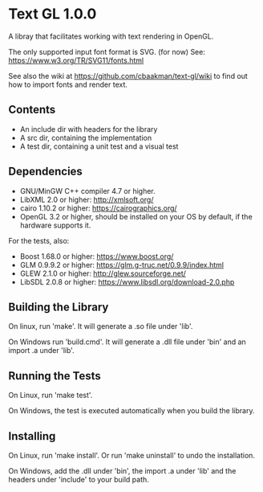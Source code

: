 # Text GL 1.0.0
A libray that facilitates working with text rendering in OpenGL.

The only supported input font format is SVG. (for now)
See: https://www.w3.org/TR/SVG11/fonts.html

See also the wiki at https://github.com/cbaakman/text-gl/wiki to find out how to import fonts and render text.

## Contents
* An include dir with headers for the library
* A src dir, containing the implementation
* A test dir, containing a unit test and a visual test

## Dependencies
* GNU/MinGW C++ compiler 4.7 or higher.
* LibXML 2.0 or higher: http://xmlsoft.org/
* cairo 1.10.2 or higher: https://cairographics.org/
* OpenGL 3.2 or higher, should be installed on your OS by default, if the hardware supports it.

For the tests, also:
* Boost 1.68.0 or higher: https://www.boost.org/
* GLM 0.9.9.2 or higher: https://glm.g-truc.net/0.9.9/index.html
* GLEW 2.1.0 or higher: http://glew.sourceforge.net/
* LibSDL 2.0.8 or higher: https://www.libsdl.org/download-2.0.php

## Building the Library
On linux, run 'make'. It will generate a .so file under 'lib'.

On Windows run 'build.cmd'. It will generate a .dll file under 'bin' and an import .a under 'lib'.

## Running the Tests
On Linux, run 'make test'.

On Windows, the test is executed automatically when you build the library.

## Installing
On Linux, run 'make install'. Or run 'make uninstall' to undo the installation.

On Windows, add the .dll under 'bin', the import .a under 'lib' and the headers under 'include' to your build path.
